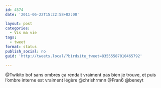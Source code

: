 ```yaml
---
id: 4574
date: '2011-06-22T15:22:58+02:00'

layout: post
categories:
  - Vis ma vie
tags:
  - tweet
format: status
publish_social: no
guid: 'http://tweets.local/?birdsite_tweet=83555587010465792'

---
```


@Twikito bof sans ombres ça rendait vraiment pas bien je trouve, et puis l’ombre interne est vraiment légère @chrishrmnn @Fran6 @beneyt
